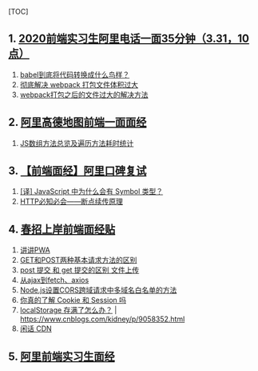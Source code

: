 [TOC]

## 1. [2020前端实习生阿里电话一面35分钟（3.31，10点）](<https://www.nowcoder.com/discuss/171060?type=2&order=0&pos=2&page=1>) ##

1. [babel到底将代码转换成什么鸟样？](<http://ju.outofmemory.cn/entry/259973>)
2. [彻底解决 webpack 打包文件体积过大](<https://www.jianshu.com/p/a64735eb0e2b/>)
3. [webpack打包之后的文件过大的解决方法](<https://juejin.im/post/5a9d17446fb9a028d374e733>)

## 2. [阿里高德地图前端一面面经](<https://www.nowcoder.com/discuss/193790?type=2&order=0&pos=1&page=1>) ##

1. [JS数组方法总览及遍历方法耗时统计](https://juejin.im/post/5bb753bd6fb9a05d2272b673)

## 3. [【前端面经】阿里口碑复试](<https://www.nowcoder.com/discuss/192240?type=2&order=0&pos=3&page=1>) ##

1. [[译] JavaScript 中为什么会有 Symbol 类型？](<https://juejin.im/post/5c9b11e8518825529a0c78c9>)
2. [HTTP必知必会——断点续传原理](<https://www.jianshu.com/p/012c8a4dc661>)

## 4. [春招上岸前端面经贴](<https://www.nowcoder.com/discuss/189241?type=2&order=0&pos=1&page=1>) ##

1. [讲讲PWA](https://segmentfault.com/a/1190000012353473)
2. [GET和POST两种基本请求方法的区别](https://www.cnblogs.com/logsharing/p/8448446.html)
3. [post 提交 和 get 提交的区别 文件上传](<https://blog.csdn.net/wuxians/article/details/51526086>)
4. [从ajax到fetch、axios](<https://juejin.im/post/5acde23c5188255cb32e7e76>)
5. [Node.js设置CORS跨域请求中多域名白名单的方法](<https://www.xiaojishu.com/bc/JavaScript/1892.html>)
6. [你真的了解 Cookie 和 Session 吗](<https://juejin.im/post/5cd9037ee51d456e5c5babca>)
7. [localStorage 存满了怎么办？](https://www.cnblogs.com/7qin/p/localStorage_m.html) | <https://www.cnblogs.com/kidney/p/9058352.html>
8. [闲话 CDN](<https://zhuanlan.zhihu.com/p/39028766>)

## 5. [阿里前端实习生面经](<https://www.nowcoder.com/discuss/186170?type=2&order=0&pos=5&page=1>) ##